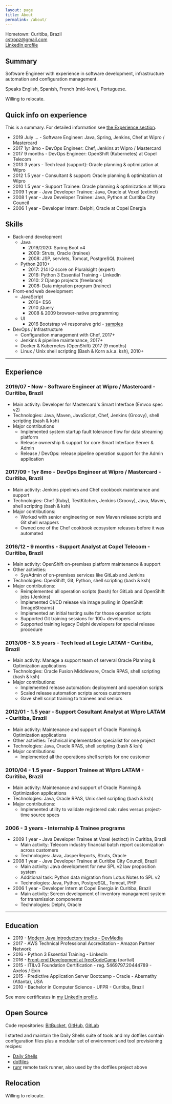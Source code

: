 ```yaml
---
layout: page
title: About
permalink: /about/
---
```


Hometown: Curitiba, Brazil  
cstropz@gmail.com  
[LinkedIn profile](https://linkedin.com/in/stroparo)  

## Summary

Software Engineer with experience in software development, infrastructure automation and configuration management.

Speaks English, Spanish, French (mid-level), Portuguese.

Willing to relocate.

## Quick info on experience

This is a summary. For detailed information see [the Experience section](#experience).

* 2019 July ... - Software Engineer: Java, Spring, Jenkins, Chef at Wipro / Mastercard
* 2017 1yr 8mo - DevOps Engineer: Chef, Jenkins at Wipro / Mastercard
* 2017 9 months - DevOps Engineer: OpenShift (Kubernetes) at Copel Telecom
* 2013 3 years - Tech lead (support): Oracle planning & optimization at Wipro
* 2012 1.5 year - Consultant & support: Oracle planning & optimization at Wipro
* 2010 1.5 year - Support Trainee: Oracle planning & optimization at Wipro
* 2009 1 year - Java Developer Trainee: Java, Oracle at Voxel (extinct)
* 2008 1 year - Java Developer Trainee: Java, Python at Curitiba City Council
* 2006 1 year - Developer Intern: Delphi, Oracle at Copel Energia

## Skills

* Back-end development
  - Java
    - 2019/2020: Spring Boot v4
    - 2009: Struts, Oracle (trainee)
    - 2008: JSP, servlets, Tomcat, PostgreSQL (trainee)
  - Python 2010+
    - 2017: 214 IQ score on Pluralsight (expert)
    - 2016: Python 3 Essential Training - LinkedIn
    - 2010: 2 Django projects (freelance)
    - 2008: Data migration program (trainee)
* Front-end web development
  - JavaScript
    - 2016+ ES6
    - 2010 jQuery
    - 2008 & 2009 browser-native programming
  - UI
    - 2016 Bootstrap v4 responsive grid - [samples](https://codepen.io/stroparo/full/qmLOYj/)
* DevOps / Infrastructure
  - Configuration management with Chef, 2017+
  - Jenkins & pipeline maintenance, 2017+
  - Docker & Kubernetes (OpenShift) 2017 (9 months)
  - Linux / Unix shell scripting (Bash & Korn a.k.a. ksh), 2010+

---

## Experience

### 2019/07 - Now - Software Engineer at Wipro / Mastercard - Curitiba, Brazil

* Main activity: Developer for Mastercard's Smart Interface (Emvco spec v2)
* Technologies: Java, Maven, JavaScript, Chef, Jenkins (Groovy), shell scripting (bash & ksh)
* Major contributions
  - Implemented system startup fault tolerance flow for data streaming platform
  - Release ownership & support for core Smart Interface Server & Admin
  - Release / DevOps: release pipeline operation support for the Admin application

### 2017/09 - 1yr 8mo - DevOps Engineer at Wipro / Mastercard - Curitiba, Brazil

* Main activity: Jenkins pipelines and Chef cookbook maintenance and support
* Technologies: Chef (Ruby), TestKitchen, Jenkins (Groovy), Java, Maven, shell scripting (bash & ksh)
* Major contributions:
  - Worked with senior engineering on new Maven release scripts and Git shell wrappers
  - Owned one of the Chef cookbook ecosystem releases before it was automated

### 2016/12 - 9 months - Support Analyst at Copel Telecom - Curitiba, Brazil

* Main activity: OpenShift on-premises platform maintenance & support
* Other activities:
  - SysAdmin of on-premises services like GitLab and Jenkins
* Technologies: OpenShift, Git, Python, shell scripting (bash & ksh)
* Major contributions:
  - Reimplemented all operation scripts (bash) for GitLab and OpenShift jobs (Jenkins)
  - Implemented CI/CD release via image pulling in OpenShift (ImageStreams)
  - Implemented an initial testing suite for those operation scripts
  - Supported Git training sessions for 100+ developers
  - Supported training legacy Delphi developers for special release procedure

### 2013/06 - 3.5 years - Tech lead at Logic LATAM - Curitiba, Brazil

* Main activity: Manage a support team of serveral Oracle Planning & Optimization applications
* Technologies: Oracle Fusion Middleware, Oracle RPAS, shell scripting (bash & ksh)
* Major contributions:
  - Implemented release automation: deployment and operation scripts
  - Scaled release automation scripts across customers
  - Gave shell script training to trainees and seniors

### 2012/01 - 1.5 year - Support Cosultant Analyst at Wipro LATAM - Curitiba, Brazil

* Main activity: Maintenance and support of Oracle Planning & Optimization applications
* Other activities: Technical implementation specialist for one project
* Technologies: Java, Oracle RPAS, shell scripting (bash & ksh)
* Major contributions:
  - Implemented all the operations shell scripts for one customer

### 2010/04 - 1.5 year - Support Trainee at Wipro LATAM - Curitiba, Brazil

* Main activity: Maintenance and support of Oracle Planning & Optimization applications
* Technologies: Java, Oracle RPAS, Unix shell scripting (bash & ksh)
* Major contributions:
  - Implemented utility to validate registered calc rules versus project-time source specs

### 2006 - 3 years - Internship & Trainee programs

* 2009 1 year - Java Developer Trainee at Voxel (extinct) in Curitiba, Brazil
  - Main activity: Telecom industry financial batch report customization across customers
  - Technologies: Java, JasperReports, Struts, Oracle
* 2008 1 year - Java Developer Trainee at Curitiba City Council, Brazil
  - Main activity: Java development for new SPL v2 law proposition system
  - Additional task: Python data migration from Lotus Notes to SPL v2
  - Technologies: Java, Python, PostgreSQL, Tomcat, PHP
* 2006 1 year - Developer Intern at Copel Energia in Curitiba, Brazil
  - Main activity: Screen development of inventory managament system for transmission components
  - Technologies: Delphi, Oracle

---

## Education

* 2019 - [Modern Java introductory tracks - DevMedia](https://www.devmedia.com.br/guia/programador-java/37809)
* 2017 - AWS Technical Professional Accreditation - Amazon Partner Network
* 2016 - Python 3 Essential Training - LinkedIn
* 2016 - [Front-end Development at freeCodeCamp](https://www.freecodecamp.org/stroparo) (partial)
* 2015 - ITILv3 Foundation Certification - reg. 5469797.20444789 - Axelos / Exin
* 2015 - Predictive Application Server Bootcamp - Oracle - Abernathy (Atlanta), USA
* 2010 - Bachelor in Computer Science - UFPR - Curitiba, Brazil

See more certificates in [my LinkedIn profile](https://linkedin.com/in/stroparo).

## Open Source

Code repositories: [BitBucket](https://bitbucket.org/stroparo), [GitHub](https://github.com/stroparo), [GitLab](https://gitlab.com/users/stroparo/projects)

I started and maintain the Daily Shells suite of tools and my dotfiles contain configuration files plus a modular set
of environment and tool provisioning recipes:

* [Daily Shells](https://github.com/stroparo/ds)
* [dotfiles](https://github.com/stroparo/dotfiles)
* [runr](https://github.com/stroparo/runr) remote task runner, also used by the dotfiles project above

## Relocation

Willing to relocate.
